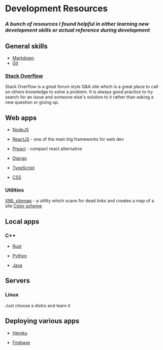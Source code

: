 # Development Resources

### *A bunch of resources I found helpful in either learning new development skills or actual reference during development*

## General skills
- [Markdown](./markdown)
- [Git](./git)

### [Stack Overflow](https://stackoverflow.com/)
Stack Overflow is a great forum style Q&A site which is a great place to call on others knowledge to solve a problem. It is always good practice to try search for an issue and someone else's solution to it rather than asking a new question or giving up.

## Web apps

- [NodeJS](./node)

- [ReactJS](./react) - one of the main big frameworks for web dev

- [Preact](./preact) - compact react alternative

- [Django](./django)

- [TypeScript](./typescript)
- [CSS](./css)

### Utilities
[XML sitemap](https://www.xml-sitemaps.com/) - a utility which scans for dead links and creates a map of a site
[Color scheme](https://www.rapidtables.com/web/color/color-scheme.html)

## Local apps
### C++ 

- [Rust](./rust)

- [Python](./python)

- [Java](./java)

## Servers
### Linux

Just choose a distro and learn it

## Deploying various apps

- [Heroku](./deployement/heroku)

- [Firebase](./deployement/firebase)